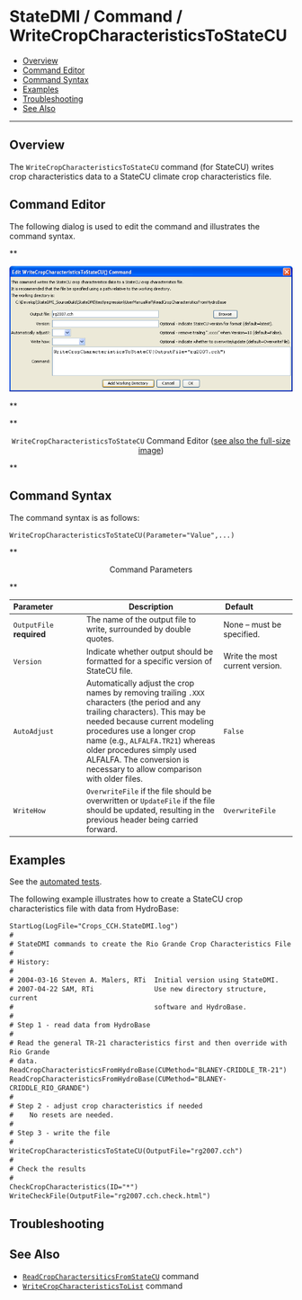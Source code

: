 # StateDMI / Command / WriteCropCharacteristicsToStateCU #

* [Overview](#overview)
* [Command Editor](#command-editor)
* [Command Syntax](#command-syntax)
* [Examples](#examples)
* [Troubleshooting](#troubleshooting)
* [See Also](#see-also)

-------------------------

## Overview ##

The `WriteCropCharacteristicsToStateCU` command (for StateCU)
writes crop characteristics data to a StateCU climate crop characteristics file.

## Command Editor ##

The following dialog is used to edit the command and illustrates the command syntax.

**<p style="text-align: center;">
![WriteCropCharacteristicsToStateCU](WriteCropCharacteristicsToStateCU.png)
</p>**

**<p style="text-align: center;">
`WriteCropCharacteristicsToStateCU` Command Editor (<a href="../WriteCropCharacteristicsToStateCU.png">see also the full-size image</a>)
</p>**

## Command Syntax ##

The command syntax is as follows:

```text
WriteCropCharacteristicsToStateCU(Parameter="Value",...)
```
**<p style="text-align: center;">
Command Parameters
</p>**

| **Parameter**&nbsp;&nbsp;&nbsp;&nbsp;&nbsp;&nbsp;&nbsp;&nbsp;&nbsp;&nbsp;&nbsp;&nbsp; | **Description** | **Default**&nbsp;&nbsp;&nbsp;&nbsp;&nbsp;&nbsp;&nbsp;&nbsp;&nbsp;&nbsp;&nbsp;&nbsp;&nbsp;&nbsp;&nbsp;&nbsp; |
| --------------|-----------------|----------------- |
| `OutputFile`<br>**required** | The name of the output file to write, surrounded by double quotes. | None – must be specified. |
| `Version` | Indicate whether output should be formatted for a specific version of StateCU file. | Write the most current version. |
| `AutoAdjust` | Automatically adjust the crop names by removing trailing `.XXX` characters (the period and any trailing characters).  This may be needed because current modeling procedures use a longer crop name (e.g., `ALFALFA.TR21`) whereas older procedures simply used ALFALFA.  The conversion is necessary to allow comparison with older files. | `False` |
| `WriteHow` | `OverwriteFile` if the file should be overwritten or `UpdateFile` if the file should be updated, resulting in the previous header being carried forward. | `OverwriteFile` |

## Examples ##

See the [automated tests](https://github.com/OpenCDSS/cdss-app-statedmi-test/tree/master/test/regression/commands/WriteCropCharacteristicsToStateCU).

The following example illustrates how to create a StateCU crop characteristics file with data from HydroBase:

```
StartLog(LogFile="Crops_CCH.StateDMI.log")
#
# StateDMI commands to create the Rio Grande Crop Characteristics File
#
# History:
#
# 2004-03-16 Steven A. Malers, RTi  Initial version using StateDMI.
# 2007-04-22 SAM, RTi               Use new directory structure, current
#                                   software and HydroBase.
#
# Step 1 - read data from HydroBase
#
# Read the general TR-21 characteristics first and then override with Rio Grande
# data.
ReadCropCharacteristicsFromHydroBase(CUMethod="BLANEY-CRIDDLE_TR-21")
ReadCropCharacteristicsFromHydroBase(CUMethod="BLANEY-CRIDDLE_RIO_GRANDE")
#
# Step 2 - adjust crop characteristics if needed
#    No resets are needed.
#
# Step 3 - write the file
#
WriteCropCharacteristicsToStateCU(OutputFile="rg2007.cch")
#
# Check the results
#
CheckCropCharacteristics(ID="*")
WriteCheckFile(OutputFile="rg2007.cch.check.html")
```

## Troubleshooting ##

## See Also ##

* [`ReadCropCharactersiticsFromStateCU`](../ReadCropCharactersiticsFromStateCU/ReadCropCharactersiticsFromStateCU.md) command
* [`WriteCropCharacteristicsToList`](../WriteCropCharacteristicsToList/WriteCropCharacteristicsToList.md) command
